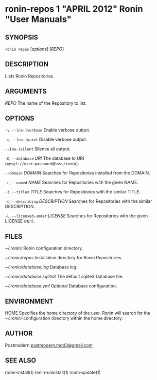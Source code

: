 # ronin-repos 1 "APRIL 2012" Ronin "User Manuals"

## SYNOPSIS

`ronin repos` [*options*] [*REPO*]

## DESCRIPTION

Lists Ronin Repositories.

## ARGUMENTS

*REPO*
  The name of the Repository to list.

## OPTIONS

`-v`, `--[no-]verbose`
  Enable verbose output.

`-q`, `--[no-]quiet`
  Disable verbose output.

`--[no-]silent`
  Silence all output.

`-D`, `--database` *URI*
  The database to URI (`mysql://user:password@host/ronin`).

`--domain` *DOMAIN*
  Searches for Repositories installed from the DOMAIN.

`-n`, `--named` *NAME*
  Searches for Repositories with the given NAME.

`-t`, `--titled` *TITLE*
  Searches for Repositories with the similar TITLE.

`-d`, `--describing` *DESCRIPTION*
  Searches for Repositories with the similar DESCRIPTION.

`-L`, `--licensed-under` *LICENSE*
  Searches for Repositories with the given LICENSE (`MIT`).

## FILES

*~/.ronin/*
  Ronin configuration directory.

*~/.ronin/repos*
  Installation directory for Ronin Repositories.

*~/.ronin/database.log*
  Database log.

*~/.ronin/database.sqlite3*
  The default sqlite3 Database file.

*~/.ronin/database.yml*
  Optional Database configuration.

## ENVIRONMENT

HOME
  Specifies the home directory of the user. Ronin will search for the
  *~/.ronin/* configuration directory within the home directory.

## AUTHOR

Postmodern <postmodern.mod3@gmail.com>

## SEE ALSO

ronin-install(1) ronin-uninstall(1) ronin-update(1)
